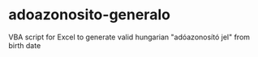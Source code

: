 # adoazonosito-generalo
VBA script for Excel to generate valid hungarian "adóazonosító jel" from birth date
